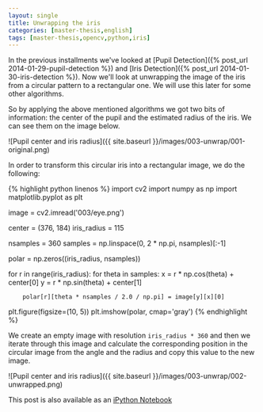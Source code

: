 ```yaml
---
layout: single
title: Unwrapping the iris
categories: [master-thesis,english]
tags: [master-thesis,opencv,python,iris]
---
```


In the previous installments we've looked at [Pupil Detection]({% post_url 2014-01-29-pupil-detection %})
and [Iris Detection]({% post_url 2014-01-30-iris-detection %}). Now we'll look at unwrapping the image
of the iris from a circular pattern to a rectangular one. We will use this later for some other 
algorithms. 

So by applying the above mentioned algorithms we got two bits of information: the center of the pupil and
the estimated radius of the iris. We can see them on the image below.

![Pupil center and iris radius]({{ site.baseurl }}/images/003-unwrap/001-original.png)

In order to transform this circular iris into a rectangular image, we do the following:

{% highlight python linenos %}
import cv2
import numpy as np
import matplotlib.pyplot as plt

image = cv2.imread('003/eye.png')

center = (376, 184)
iris_radius = 115

nsamples = 360
samples = np.linspace(0, 2 * np.pi, nsamples)[:-1]

polar = np.zeros((iris_radius, nsamples))

for r in range(iris_radius):
    for theta in samples:
        x = r * np.cos(theta) + center[0]
        y = r * np.sin(theta) + center[1]
        
        polar[r][theta * nsamples / 2.0 / np.pi] = image[y][x][0]

plt.figure(figsize=(10, 5))
plt.imshow(polar, cmap='gray')
{% endhighlight %}

We create an empty image with resolution `iris_radius * 360` and then we iterate through this image
and calculate the corresponding position in the circular image from the angle and the radius and copy
this value to the new image.

![Pupil center and iris radius]({{ site.baseurl }}/images/003-unwrap/002-unwrapped.png)

This post is also available as an [iPython Notebook](http://nbviewer.ipython.org/gist/mirosval/8754366)
